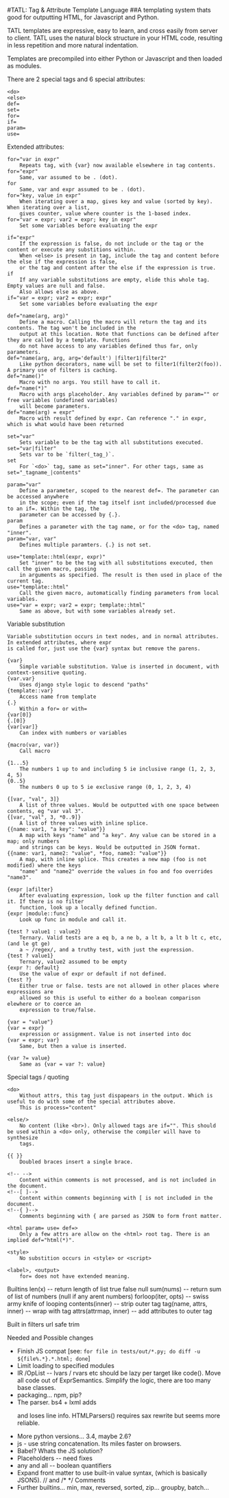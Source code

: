 #TATL: Tag & Attribute Template Language
##A templating system thats good for outputting HTML, for Javascript and Python.

TATL templates are expressive, easy to learn, and cross easily from 
server to client. TATL uses the natural block structure in your HTML code, 
resulting in less repetition and more natural indentation.

Templates are precompiled into either Python or Javascript and then loaded 
as modules.

There are 2 special tags and 6 special attributes:

	<do> 
	<else>
	def=
	set=
	for=
	if=
	param=
	use=

Extended attributes:

	for="var in expr"
		Repeats tag, with {var} now available elsewhere in tag contents.
	for="expr"
		Same, var assumed to be . (dot).
	for
		Same, var and expr assumed to be . (dot). 
	for="key, value in expr"
		When iterating over a map, gives key and value (sorted by key). When iterating over a list,
        gives counter, value where counter is the 1-based index.
	for="var = expr; var2 = expr; key in expr"
		Set some variables before evaluating the expr
				
	if="expr"
		If the expression is false, do not include or the tag or the content or execute any substitions within. 
        When <else> is present in tag, include the tag and content before the else if the expression is false, 
        or the tag and content after the else if the expression is true.
	if
		If any variable substitutions are empty, elide this whole tag. Empty values are null and false. 
        Also allows else as above.
	if="var = expr; var2 = expr; expr"
		Set some variables before evaluating the expr
	
	def="name(arg, arg)"
		Define a macro. Calling the macro will return the tag and its contents. The tag won't be included in the 
        output at this location. Note that functions can be defined after they are called by a template. Functions 
        do not have access to any variables defined thus far, only parameters.
	def="name(arg, arg, arg='default') |filter1|filter2"
		Like python decorators, name will be set to filter1(filter2(foo)). A primary use of filters is caching.
	def="name()"
		Macro with no args. You still have to call it.
	def="name(*)"
		Macro with args placeholder. Any variables defined by param="" or free variables (undefined variables) 
        will become parameters.
	def="name(arg) = expr"
		Macro with result defined by expr. Can reference "." in expr, which is what would have been returned

	set="var"
		Sets variable to be the tag with all substitutions executed.
	set="var|filter"
		Sets var to be `filter(_tag_)`.
	set 
		For `<do>` tag, same as set="inner". For other tags, same as set="_tagname_|contents"
		
	param="var"
		Define a parameter, scoped to the nearest def=. The parameter can be accessed anywhere 
		in the scope; even if the tag itself isnt included/processed due to an if=. Within the tag, the 
		parameter can be accessed by {.}.
	param
		Defines a parameter with the tag name, or for the <do> tag, named "inner".
	param="var, var"
		Defines multiple paramters. {.} is not set.
		
	use="template::html(expr, expr)"
		Set "inner" to be the tag with all substitutions executed, then call the given macro, passing 
        in arguments as specified. The result is then used in place of the current tag.
	use="template::html"
		Call the given macro, automatically finding parameters from local variables.
	use="var = expr; var2 = expr; template::html"
		Same as above, but with some variables already set.		

Variable substitution

	Variable substitution occurs in text nodes, and in normal attributes. In extended attributes, where expr 
	is called for, just use the {var} syntax but remove the parens.
	
	{var}
		Simple variable substitution. Value is inserted in document, with context-sensitive quoting.
	{var.var}
		Uses django style logic to descend "paths"
	{template::var}
		Access name from template
	{.}
		Within a for= or with=
	{var[0]}
	{.[0]}
	{var[var]}
		Can index with numbers or variables
				
	{macro(var, var)}
		Call macro
	
	{1...5}
		The numbers 1 up to and including 5 ie inclusive range (1, 2, 3, 4, 5)
	{0..5}
		The numbers 0 up to 5 ie exclusive range (0, 1, 2, 3, 4)
		
	{[var, "val", 3]}
		A list of three values. Would be outputted with one space between contents, eg "var val 3".
	{[var, "val", 3, *0..9]}
		A list of three values with inline splice.
    {{name: var1, "a key": "value"}}
        A map with keys "name" and "a key". Any value can be stored in a map; only numbers
        and strings can be keys. Would be outputted in JSON format. 
	{{name: var1, name2: "value", *foo, name3: "value"}}
		A map, with inline splice. This creates a new map (foo is not modified) where the keys
        "name" and "name2" override the values in foo and foo overrides "name3".
		
	{expr |afilter}
		After evaluating expression, look up the filter function and call it. If there is no filter 
        function, look up a locally defined function.
    {expr |module::func}
        Look up func in module and call it.
	
	{test ? value1 : value2}
		Ternary. Valid tests are a eq b, a ne b, a lt b, a lt b lt c, etc, (and le gt ge)
		a ~ /regex/, and a truthy test, with just the expression. 
	{test ? value1}
		Ternary, value2 assumed to be empty
	{expr ?: default} 
        Use the value of expr or default if not defined.
    {test ?}
        Either true or false. tests are not allowed in other places where expressions are
        allowed so this is useful to either do a boolean comparison elewhere or to coerce an
        expression to true/false.
		
	{var = "value"}
	{var = expr}
		expression or assignment. Value is not inserted into doc
	{var = expr; var}
		Same, but then a value is inserted.
        
    {var ?= value}
        Same as {var = var ?: value}
     


Special tags / quoting

	<do>
		Without attrs, this tag just dispapears in the output. Which is useful to do with some of the special attributes above.
		This is process="content"
		
	<else/>
		No content (like <br>). Only allowed tags are if="". This should be used within a <do> only, otherwise the compiler will have to synthesize 
		tags.

	{{ }}
		Doubled braces insert a single brace.

	<!-- --> 
		Content within comments is not processed, and is not included in the document.
	<!--[ ]--> 
		Content within comments beginning with [ is not included in the document.
	<!--{ }-->
		Comments beginning with { are parsed as JSON to form front matter.
		
	<html param= use= def=>
		Only a few attrs are allow on the <html> root tag. There is an implied def="html(*)".
		
	<style>
		No substition occurs in <style> or <script>
		
	<label>, <output>
		for= does not have extended meaning.

Builtins
    len(x) -- return length of list
    true
    false
    null
    sum(nums) -- return sum of list of numbers (null if any arent numbers)
    forloop(iter, opts) -- swiss army knife of looping
    contents(inner) -- strip outer tag
    tag(name, attrs, inner) -- wrap with tag
    attrs(attrmap, inner) -- add attributes to outer tag

Built in filters
    url
    safe
    trim


Needed and Possible changes

* Finish JS compat [see: `for file in tests/out/*.py; do diff -u ${file%.*}.*.html; done`]
* Limit loading to specified modules
* IR /OpList -- lvars / rvars etc should be lazy per target like code(). Move all code out of ExprSemantics. Simplify the logic, there are too many base classes.
* packaging... npm, pip?
* The parser. bs4 + lxml adds <html><body><p> and loses line info. HTMLParsers() requires sax rewrite but seems more reliable.
* More python versions... 3.4, maybe 2.6?
* js - use string concatenation. Its miles faster on browsers.
* Babel? Whats the JS solution?
* Placeholders -- need fixes
* any and all -- boolean quantifiers
* Expand front matter to use built-in value syntax, (which is basically JSON5). // and /* */ Comments
* Further builtins... min, max, reversed, sorted, zip... groupby, batch...
